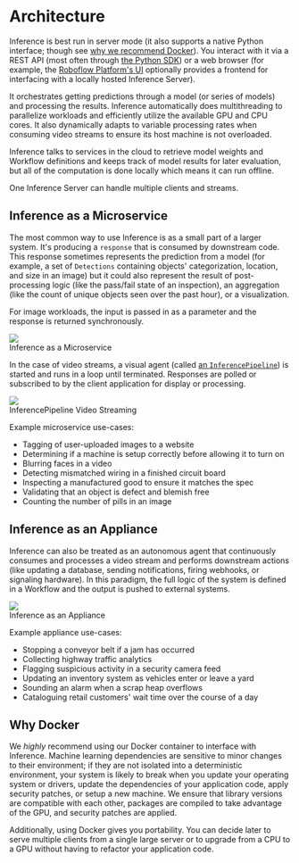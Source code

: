 # Architecture

Inference is best run in server mode (it also supports a native Python interface;
though see [why we recommend Docker](#why-docker)). You interact with it via a REST API
(most often through [the Python SDK](/inference_helpers/inference_sdk/)) or a web
browser (for example, the [Roboflow Platform's UI](https://app.roboflow.com) optionally
provides a frontend for interfacing with a locally hosted Inference Server).

It orchestrates getting predictions through a model (or series of models) and
processing the results. Inference automatically does multithreading to parallelize
workloads and efficiently utilize the available GPU and CPU cores. It also dynamically
adapts to variable processing rates when consuming video streams to ensure its host
machine is not overloaded.

Inference talks to services in the cloud to retrieve model weights and
Workflow definitions and keeps track of model results for later evaluation, but
all of the computation is done locally which means it can run offline.

One Inference Server can handle multiple clients and streams.

## Inference as a Microservice

The most common way to use Inference is as a small part of a larger system. It's
producing a `response` that is consumed by downstream code. This response sometimes
represents the prediction from a model (for example, a set of `Detections` containing
objects' categorization, location, and size in an image) but it could also represent
the result of post-processing logic (like the pass/fail state of an inspection), an
aggregation (like the count of unique objects seen over the past hour), or a visualization.

For image workloads, the input is passed in as a parameter and the response is
returned synchronously.

<div class="imageContainer">
    <div><img src="/images/architecture/microservice.svg" /></div>
    <div class="caption">Inference as a Microservice</div>
</div>

In the case of video streams, a visual agent
(called [an `InferencePipeline`](/workflows/video_processing/overview/))
is started and runs in a loop until terminated. Responses are polled or subscribed
to by the client application for display or processing.

<div class="imageContainer">
    <div><img src="/images/architecture/pipeline.svg" /></div>
    <div class="caption">InferencePipeline Video Streaming</div>
</div>

Example microservice use-cases:

* Tagging of user-uploaded images to a website
* Determining if a machine is setup correctly before allowing it to turn on
* Blurring faces in a video
* Detecting mismatched wiring in a finished circuit board
* Inspecting a manufactured good to ensure it matches the spec
* Validating that an object is defect and blemish free
* Counting the number of pills in an image

## Inference as an Appliance

Inference can also be treated as an autonomous agent that continuously consumes and
processes a video stream and performs downstream actions (like updating a database,
sending notifications, firing webhooks, or signaling hardware). In this paradigm,
the full logic of the system is defined in a Workflow and the output is pushed to
external systems.

<div class="imageContainer">
    <div><img src="/images/architecture/appliance.svg" /></div>
    <div class="caption">Inference as an Appliance</div>
</div>

Example appliance use-cases:

* Stopping a conveyor belt if a jam has occurred
* Collecting highway traffic analytics
* Flagging suspicious activity in a security camera feed
* Updating an inventory system as vehicles enter or leave a yard
* Sounding an alarm when a scrap heap overflows
* Cataloguing retail customers' wait time over the course of a day

## Why Docker

We _highly_ recommend using our Docker container to interface with Inference. Machine
learning dependencies are sensitive to minor changes to their environment; if they
are not isolated into a deterministic environment, your system is likely to break
when you update your operating system or drivers, update the dependencies of your
application code, apply security patches, or setup a new machine. We ensure that
library versions are compatible with each other, packages are compiled to take 
advantage of the GPU, and security patches are applied.

Additionally, using Docker gives you portability. You can decide later to serve
multiple clients from a single large server or to upgrade from a CPU to a GPU
without having to refactor your application code.
